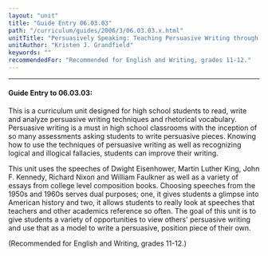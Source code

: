 ```yaml
---
layout: "unit"
title: "Guide Entry 06.03.03"
path: "/curriculum/guides/2006/3/06.03.03.x.html"
unitTitle: "Persuasively Speaking: Teaching Persuasive Writing through Great American Speeches"
unitAuthor: "Kristen J. Grandfield"
keywords: ""
recommendedFor: "Recommended for English and Writing, grades 11-12."
---
```

<body>
<hr/>
 <h4>
  Guide Entry to 06.03.03:
 </h4>
 <p>
  This is a curriculum unit designed for high school students to read, write and analyze persuasive writing techniques and rhetorical vocabulary. Persuasive writing is a must in high school classrooms with the inception of so many assessments asking students to write persuasive pieces. Knowing how to use the techniques of persuasive writing as well as recognizing logical and illogical fallacies, students can improve their writing.
 </p>
<p>
  This unit uses the speeches of Dwight Eisenhower, Martin Luther King, John F. Kennedy, Richard Nixon and William Faulkner as well as a variety of essays from college level composition books. Choosing speeches from the 1950s and 1960s serves dual purposes; one, it gives students a glimpse into American history and two, it allows students to really look at speeches that teachers and other academics reference so often. The goal of this unit is to give students a variety of opportunities to view others' persuasive writing and use that as a model to write a persuasive, position piece of their own.
 </p>
<p>
  (Recommended for English and Writing, grades 11-12.)
 </p>

</body>